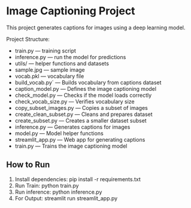 # Image Captioning Project

This project generates captions for images using a deep learning model.

 Project Structure:
- train.py — training script
- inference.py — run the model for predictions
- utils/ — helper functions and datasets
- sample.jpg — sample image
- vocab.pkl — vocabulary file
- build_vocab.py` — Builds vocabulary from captions dataset  
- caption_model.py — Defines the image captioning model  
- check_model.py — Checks if the model loads correctly  
- check_vocab_size.py — Verifies vocabulary size  
- copy_subset_images.py — Copies a subset of images  
- create_clean_subset.py — Cleans and prepares dataset  
- create_subset.py — Creates a smaller dataset subset  
- inference.py — Generates captions for images  
- model.py — Model helper functions  
- streamlit_app.py — Web app for generating captions  
- train.py — Trains the image captioning model

## How to Run
1. Install dependencies: pip install -r requirements.txt
2. Run Train: python train.py
3. Run inference: python inference.py
4. For Output: streamlit run streamlit_app.py


